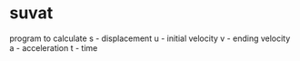 # suvat
program to calculate
s - displacement
u - initial velocity
v - ending velocity
a - acceleration
t - time